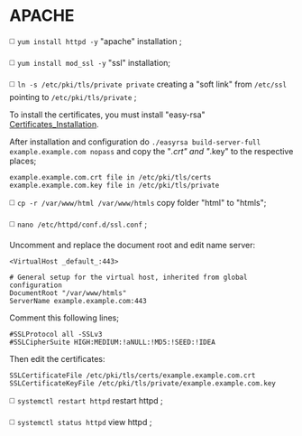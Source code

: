 # APACHE

◻️ `yum install httpd -y` "apache" installation ;

◻️ `yum install mod_ssl -y` "ssl" installation;

◻️ `ln -s /etc/pki/tls/private private` creating a "soft link" from `/etc/ssl` pointing to `/etc/pki/tls/private` ;

To install the certificates, you must install "easy-rsa" [Certificates_Installation](https://github.com/JoseCarvalho1026/Certificates_Installation).

After installation and configuration do `./easyrsa build-server-full example.example.com nopass` and copy the "*.crt" and "*.key" to the respective places;

```
example.example.com.crt file in /etc/pki/tls/certs
example.example.com.key file in /etc/pki/tls/private
```
◻️ `cp -r /var/www/html /var/www/htmls` copy folder "html" to "htmls";

◻️ `nano /etc/httpd/conf.d/ssl.conf` ;

Uncomment and replace the document root and edit name server:
```
<VirtualHost _default_:443>

# General setup for the virtual host, inherited from global configuration
DocumentRoot "/var/www/htmls"
ServerName example.example.com:443
```
Comment this following lines;
```
#SSLProtocol all -SSLv3
#SSLCipherSuite HIGH:MEDIUM:!aNULL:!MD5:!SEED:!IDEA
```
Then edit the certificates:
```
SSLCertificateFile /etc/pki/tls/certs/example.example.com.crt
SSLCertificateKeyFile /etc/pki/tls/private/example.example.com.key
```
◻️ `systemctl restart httpd` restart httpd ;

◻️ `systemctl status httpd` view httpd ;
